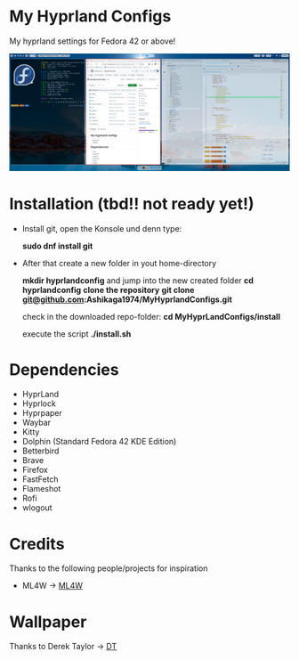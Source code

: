 # My Hyprland Configs

My hyprland settings for Fedora 42 or above!

![](assets/20251026_080132_2025-10-26_07-58.png)

# Installation (tbd!! not ready yet!)

* Install git, open the Konsole und denn type:

  **sudo dnf install git**

* After that create a new folder in yout home-directory

  **mkdir hyprlandconfig** and jump into the new created folder
  **cd hyprlandconfig**
  **clone the repository**
  **git clone git@github.com:Ashikaga1974/MyHyprlandConfigs.git**

  check in the downloaded repo-folder:
  **cd MyHyprLandConfigs/install**
  
  execute the script
  **./install.sh**


# Dependencies

* HyprLand
* Hyprlock
* Hyprpaper
* Waybar
* Kitty
* Dolphin (Standard Fedora 42 KDE Edition)
* Betterbird
* Brave
* Firefox
* FastFetch
* Flameshot
* Rofi
* wlogout

# Credits

Thanks to the following people/projects for inspiration

* ML4W -> [ML4W](https://www.ml4w.com/https:/)

# Wallpaper

Thanks to Derek Taylor -> [DT](https://gitlab.com/dwt1)
